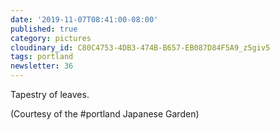 ```yaml
---
date: '2019-11-07T08:41:00-08:00'
published: true
category: pictures
cloudinary_id: C80C4753-4DB3-474B-B657-EB087D84F5A9_z5giv5
tags: portland
newsletter: 36
---
```


Tapestry of leaves.

(Courtesy of the #portland Japanese Garden)